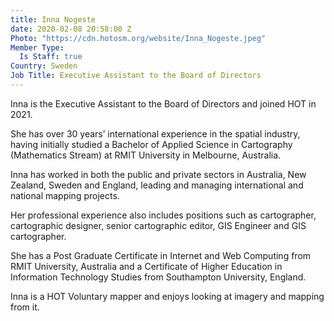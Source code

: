 ```yaml
---
title: Inna Nogeste
date: 2020-02-08 20:58:00 Z
Photo: "https://cdn.hotosm.org/website/Inna_Nogeste.jpeg"
Member Type:
  Is Staff: true
Country: Sweden
Job Title: Executive Assistant to the Board of Directors
---
```


Inna is the Executive Assistant to the Board of Directors and joined HOT in 2021.

She has over 30 years’ international experience in the spatial industry, having initially studied a Bachelor of Applied Science in Cartography (Mathematics Stream) at RMIT University in Melbourne, Australia. 

Inna has worked in both the public and private sectors in Australia, New Zealand, Sweden and England, leading and managing international and national mapping projects. 

Her professional experience also includes positions such as cartographer, cartographic designer, senior cartographic editor, GIS Engineer and GIS cartographer. 

She has a Post Graduate Certificate in Internet and Web Computing from RMIT University, Australia and a Certificate of Higher Education in Information Technology Studies from Southampton University, England.

Inna is a HOT Voluntary mapper and enjoys looking at imagery and mapping from it.
